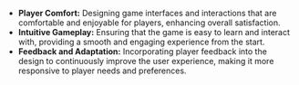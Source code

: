 - **Player Comfort:** Designing game interfaces and interactions that are comfortable and enjoyable for players, enhancing overall satisfaction.
- **Intuitive Gameplay:** Ensuring that the game is easy to learn and interact with, providing a smooth and engaging experience from the start.
- **Feedback and Adaptation:** Incorporating player feedback into the design to continuously improve the user experience, making it more responsive to player needs and preferences.